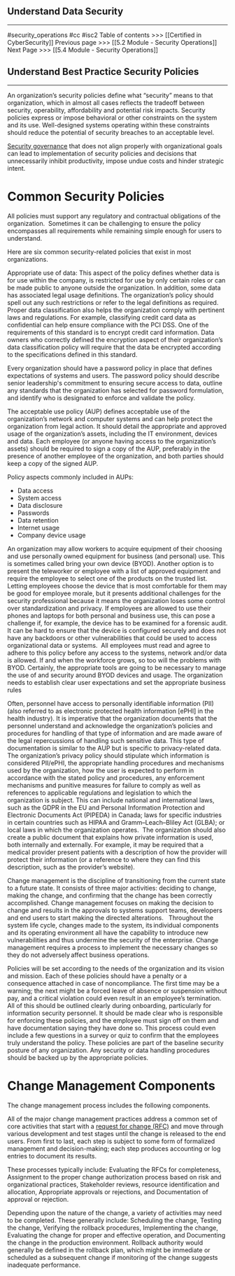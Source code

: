## Understand Data Security
---
#security_operations  #cc #isc2
Table of contents >>> [[Certified in CyberSecurity]]
Previous page >>> [[5.2 Module - Security Operations]]
Next Page >>> [[5.4 Module - Security Operations]]

## Understand Best Practice Security Policies
---
An organization’s security policies define what “security” means to that organization, which in almost all cases reflects the tradeoff between security, operability, affordability and potential risk impacts. Security policies express or impose behavioral or other constraints on the system and its use. Well-designed systems operating within these constraints should reduce the potential of security breaches to an acceptable level. 

[Security governance](https://learn.isc2.org/d2l/le/enhancedSequenceViewer/9541?url=https%3A%2F%2Fbabe4806-440f-4af0-91ac-9d7c60651b42.sequences.api.brightspace.com%2F9541%2Factivity%2F403465%3FfilterOnDatesAndDepth%3D1# "The entirety of the policies, roles, and processes the organization uses to make security decisions in an organization.") that does not align properly with organizational goals can lead to implementation of security policies and decisions that unnecessarily inhibit productivity, impose undue costs and hinder strategic intent.

# Common Security Policies

All policies must support any regulatory and contractual obligations of the organization.  Sometimes it can be challenging to ensure the policy encompasses all requirements while remaining simple enough for users to understand. 

Here are six common security-related policies that exist in most organizations.

Appropriate use of data: This aspect of the policy defines whether data is for use within the company, is restricted for use by only certain roles or can be made public to anyone outside the organization. In addition, some data has associated legal usage definitions. The organization’s policy should spell out any such restrictions or refer to the legal definitions as required. Proper data classification also helps the organization comply with pertinent laws and regulations. For example, classifying credit card data as confidential can help ensure compliance with the PCI DSS. One of the requirements of this standard is to encrypt credit card information. Data owners who correctly defined the encryption aspect of their organization’s data classification policy will require that the data be encrypted according to the specifications defined in this standard.

Every organization should have a password policy in place that defines expectations of systems and users. The password policy should describe senior leadership's commitment to ensuring secure access to data, outline any standards that the organization has selected for password formulation, and identify who is designated to enforce and validate the policy.

The acceptable use policy (AUP) defines acceptable use of the organization’s network and computer systems and can help protect the organization from legal action. It should detail the appropriate and approved usage of the organization’s assets, including the IT environment, devices and data. Each employee (or anyone having access to the organization’s assets) should be required to sign a copy of the AUP, preferably in the presence of another employee of the organization, and both parties should keep a copy of the signed AUP. 

Policy aspects commonly included in AUPs: 

- Data access
- System access
- Data disclosure
- Passwords
- Data retention
- Internet usage
- Company device usage

An organization may allow workers to acquire equipment of their choosing and use personally owned equipment for business (and personal) use. This is sometimes called bring your own device (BYOD). Another option is to present the teleworker or employee with a list of approved equipment and require the employee to select one of the products on the trusted list. 
Letting employees choose the device that is most comfortable for them may be good for employee morale, but it presents additional challenges for the security professional because it means the organization loses some control over standardization and privacy. If employees are allowed to use their phones and laptops for both personal and business use, this can pose a challenge if, for example, the device has to be examined for a forensic audit. It can be hard to ensure that the device is configured securely and does not have any backdoors or other vulnerabilities that could be used to access organizational data or systems. 
All employees must read and agree to adhere to this policy before any access to the systems, network and/or data is allowed. If and when the workforce grows, so too will the problems with BYOD. Certainly, the appropriate tools are going to be necessary to manage the use of and security around BYOD devices and usage. The organization needs to establish clear user expectations and set the appropriate business rules

Often, personnel have access to personally identifiable information (PII) (also referred to as electronic protected health information [ePHI] in the health industry). It is imperative that the organization documents that the personnel understand and acknowledge the organization’s policies and procedures for handling of that type of information and are made aware of the legal repercussions of handling such sensitive data. This type of documentation is similar to the AUP but is specific to privacy-related data. 
The organization’s privacy policy should stipulate which information is considered PII/ePHI, the appropriate handling procedures and mechanisms used by the organization, how the user is expected to perform in accordance with the stated policy and procedures, any enforcement mechanisms and punitive measures for failure to comply as well as references to applicable regulations and legislation to which the organization is subject. This can include national and international laws, such as the GDPR in the EU and Personal Information Protection and Electronic Documents Act (PIPEDA) in Canada; laws for specific industries in certain countries such as HIPAA and Gramm–Leach–Bliley Act (GLBA); or local laws in which the organization operates. 
The organization should also create a public document that explains how private information is used, both internally and externally. For example, it may be required that a medical provider present patients with a description of how the provider will protect their information (or a reference to where they can find this description, such as the provider’s website).

Change management is the discipline of transitioning from the current state to a future state. It consists of three major activities: deciding to change, making the change, and confirming that the change has been correctly accomplished. Change management focuses on making the decision to change and results in the approvals to systems support teams, developers and end users to start making the directed alterations.  
Throughout the system life cycle, changes made to the system, its individual components and its operating environment all have the capability to introduce new vulnerabilities and thus undermine the security of the enterprise. Change management requires a process to implement the necessary changes so they do not adversely affect business operations.

Policies will be set according to the needs of the organization and its vision and mission. Each of these policies should have a penalty or a consequence attached in case of noncompliance. The first time may be a warning; the next might be a forced leave of absence or suspension without pay, and a critical violation could even result in an employee’s termination. All of this should be outlined clearly during onboarding, particularly for information security personnel. It should be made clear who is responsible for enforcing these policies, and the employee must sign off on them and have documentation saying they have done so. This process could even include a few questions in a survey or quiz to confirm that the employees truly understand the policy. These policies are part of the baseline security posture of any organization. Any security or data handling procedures should be backed up by the appropriate policies.

# Change Management Components

The change management process includes the following components.

All of the major change management practices address a common set of core activities that start with a [request for change (RFC)](https://learn.isc2.org/content/enforced/9541-CC-SPT-GLOBAL-1ED-1M/build/chapter_05/module_03/ch05_m03-Change_Management_Components.html?d2lSessionVal=cq4Sunh6bL2WRIsv1m9fKD3L0&ou=9541&d2l_body_type=3#) and move through various development and test stages until the change is released to the end users. From first to last, each step is subject to some form of formalized management and decision-making; each step produces accounting or log entries to document its results. 

These processes typically include: Evaluating the RFCs for completeness, Assignment to the proper change authorization process based on risk and organizational practices, Stakeholder reviews, resource identification and allocation, Appropriate approvals or rejections, and Documentation of approval or rejection.

Depending upon the nature of the change, a variety of activities may need to be completed. These generally include: Scheduling the change, Testing the change, Verifying the rollback procedures, Implementing the change, Evaluating the change for proper and effective operation, and Documenting the change in the production environment. Rollback authority would generally be defined in the rollback plan, which might be immediate or scheduled as a subsequent change if monitoring of the change suggests inadequate performance.